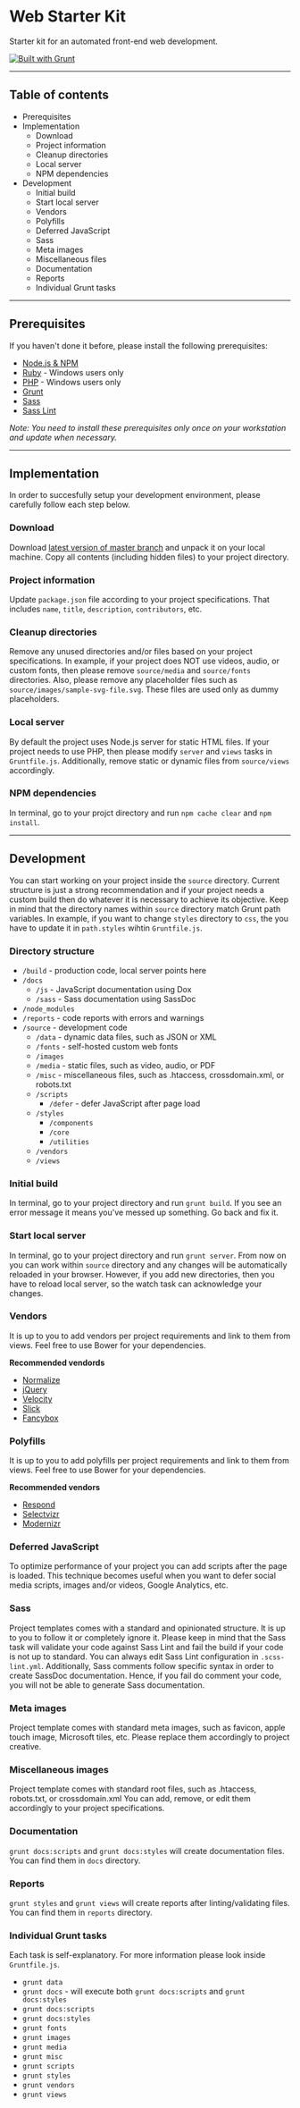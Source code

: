 # Web Starter Kit
Starter kit for an automated front-end web development.

[![Built with Grunt](https://cdn.gruntjs.com/builtwith.png)](http://gruntjs.com/)

---

## Table of contents

+ Prerequisites
+ Implementation
    + Download
    + Project information
    + Cleanup directories
    + Local server
    + NPM dependencies
+ Development
    + Initial build
    + Start local server
    + Vendors
    + Polyfills
    + Deferred JavaScript
    + Sass
    + Meta images
    + Miscellaneous files
    + Documentation
    + Reports
    + Individual Grunt tasks

---

## Prerequisites

If you haven't done it before, please install the following prerequisites:

* [Node.js & NPM](http://nodejs.org/)
* [Ruby](http://rubyinstaller.org/) - Windows users only
* [PHP](http://php.net/manual/en/install.windows.php) - Windows users only
* [Grunt](http://gruntjs.com/)
* [Sass](http://sass-lang.com/)
* [Sass Lint](https://github.com/causes/scss-lint)

*Note: You need to install these prerequisites only once on your workstation and update when necessary.*

---

## Implementation

In order to succesfully setup your development environment, please carefully follow each step below.

### Download

Download [latest version of master branch](https://github.com/KrisOlszewski/web-starter-kit/archive/master.zip) and unpack it on your local machine. Copy all contents (including hidden files) to your project directory.

### Project information

Update `package.json` file according to your project specifications. That includes `name`, `title`, `description`, `contributors`, etc.

### Cleanup directories

Remove any unused directories and/or files based on your project specifications. In example, if your project does NOT use videos, audio, or custom fonts, then please remove `source/media` and `source/fonts` directories. Also, please remove any placeholder files such as `source/images/sample-svg-file.svg`. These files are used only as dummy placeholders.

### Local server

By default the project uses Node.js server for static HTML files. If your project needs to use PHP, then please modify `server` and `views` tasks in `Gruntfile.js`. Additionally, remove static or dynamic files from `source/views` accordingly.

### NPM dependencies

In terminal, go to your projct directory and run `npm cache clear` and `npm install`.

---

## Development

You can start working on your project inside the `source` directory. Current structure is just a strong recommendation and if your project needs a custom build then do whatever it is necessary to achieve its objective. Keep in mind that the directory names within `source` directory match Grunt path variables. In example, if you want to change `styles` directory to `css`, the you have to update it in `path.styles` wihtin `Gruntfile.js`.

### Directory structure

+ `/build` - production code, local server points here
+ `/docs`
    + `/js` - JavaScript documentation using Dox
    + `/sass` - Sass documentation using SassDoc
+ `/node_modules`
+ `/reports` - code reports with errors and warnings
+ `/source` - development code
    + `/data` - dynamic data files, such as JSON or XML
    + `/fonts` - self-hosted custom web fonts
    + `/images`
    + `/media` - static files, such as video, audio, or PDF
    + `/misc` - miscellaneous files, such as .htaccess, crossdomain.xml, or robots.txt
    + `/scripts`
        + `/defer` - defer JavaScript after page load
    + `/styles`
        + `/components`
        + `/core`
        + `/utilities`
    + `/vendors`
    + `/views`

### Initial build

In terminal, go to your project directory and run `grunt build`. If you see an error message it means you've messed up something. Go back and fix it.

### Start local server

In terminal, go to your project directory and run `grunt server`. From now on you can work within `source` directory and any changes will be automatically reloaded in your browser. However, if you add new directories, then you have to reload local server, so the watch task can acknowledge your changes.

### Vendors

It is up to you to add vendors per project requirements and link to them from views. Feel free to use Bower for your dependencies.

**Recommended vendords**
* [Normalize](http://necolas.github.io/normalize.css/)
* [jQuery](http://jquery.com/)
* [Velocity](http://julian.com/research/velocity/)
* [Slick](http://kenwheeler.github.io/slick/)
* [Fancybox](http://fancyapps.com/fancybox/)

### Polyfills

It is up to you to add polyfills per project requirements and link to them from views. Feel free to use Bower for your dependencies.

**Recommended vendors**
* [Respond](https://github.com/scottjehl/Respond)
* [Selectvizr](http://selectivizr.com/)
* [Modernizr](http://modernizr.com/)

### Deferred JavaScript

To optimize performance of your project you can add scripts after the page is loaded. This technique becomes useful when you want to defer social media scripts, images and/or videos, Google Analytics, etc.

### Sass

Project templates comes with a standard and opinionated structure. It is up to you to follow it or completely ignore it. Please keep in mind that the Sass task will validate your code against Sass Lint and fail the build if your code is not up to standard. You can always edit Sass Lint configuration in `.scss-lint.yml`. Additionally, Sass comments follow specific syntax in order to create SassDoc documentation. Hence, if you fail do comment your code, you will not be able to generate Sass documentation.

### Meta images

Project template comes with standard meta images, such as favicon, apple touch image, Microsoft tiles, etc. Please replace them accordingly to project creative.

### Miscellaneous images

Project template comes with standard root files, such as .htaccess, robots.txt, or crossdomain.xml You can add, remove, or edit them accordingly to your project specifications.

### Documentation

`grunt docs:scripts` and `grunt docs:styles` will create documentation files. You can find them in `docs` directory.

### Reports

`grunt styles` and `grunt views` will create reports after linting/validating files. You can find them in `reports` directory.

### Individual Grunt tasks

Each task is self-explanatory. For more information please look inside `Gruntfile.js`.

* `grunt data`
* `grunt docs` - will execute both `grunt docs:scripts` and `grunt docs:styles`
* `grunt docs:scripts`
* `grunt docs:styles`
* `grunt fonts`
* `grunt images`
* `grunt media`
* `grunt misc`
* `grunt scripts`
* `grunt styles`
* `grunt vendors`
* `grunt views`
